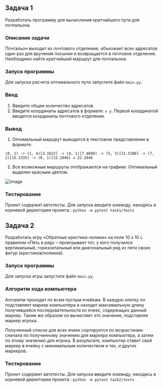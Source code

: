 ## Задача 1
Разработать программу для вычисления кратчайшего пути для почтальона.

### Описание задачи
Почтальон выходит из почтового отделения, объезжает всех адресатов один раз для вручения посылки и возвращается в почтовое отделение.
Необходимо найти кратчайший маршрут для почтальона.

### Запуск программы
Для запуска расчета оптимального пути запустите файл `main.py`.

### Ввод
1. Введите общее количество адресатов
2. Введите координаты адресатов в формате: `x y`. Первой координатой вводятся координаты почтового отделения.

### Вывод
1. Оптимальный маршрут выводится в текстовом представлении в формате: 

`(0, 1) -> (1, 4)[3.1622] -> (4, 1)[7.4049] -> (5, 5)[11.5280] -> (7, 2)[15.1335] -> (0, 1)[22.2046] = 22.2046`

2. Все возможные маршруты отображаются на графике. Оптимальный выделен красным цветом.

![image](https://user-images.githubusercontent.com/65975409/136712285-12f22d53-430c-492e-bc80-30cccaa5fcc1.png)

### Тестирование
Проект содержит автотесты. Для запуска введите команду, находясь в корневой директории проекта : `python -m pytest task1/tests`


## Задача 2
Разработать игру «Обратные крестики-нолики» на поле 10 x 10 с правилом «Пять в ряд» – проигрывает тот, у кого получился вертикальный, горизонтальный или диагональный ряд из пяти своих фигур (крестиков/ноликов).

### Запуск программы
Для запуска игры запустите файл `main.py`.

### Алгоритм хода компьютера
Алгоритм проходит по всем пустым ячейкам. В каждую клетку он подставляет маркер компьютера и находит максимальную длину получившейся последовательности из ячеек, содержащих данный маркер.
Таким же образом он вычисляет это значение, подставляя маркер игрока. 

Полученный список для всех ячеек сортируется по возрастанию сначала по полученному значению для маркера компьютера, а затем по этому значению для игрока. В результате, компьютер ставит свой маркер в ячейку с минимальным количеством и тех, и других маркеров.

### Тестирование
Проект содержит автотесты. Для запуска введите команду, находясь в корневой директории проекта : `python -m pytest task2/tests`
